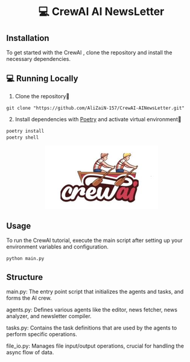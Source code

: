 # <h1 align="center">💻 CrewAI AI NewsLetter </h1>

## Installation
To get started with the CrewAI , clone the repository and install the necessary dependencies.

## 💻 Running Locally

1. Clone the repository📂
```
git clone "https://github.com/AliZaiN-157/CrewAI-AINewsLetter.git" 
```

2. Install dependencies with [Poetry](https://python-poetry.org/) and activate virtual environment🔨

```bash
poetry install
poetry shell
```

<center>
<img src="./crewAI.jpeg" >
</center>


## Usage
To run the CrewAI tutorial, execute the main script after setting up your environment variables and configuration.

``` 
python main.py
```

## Structure
main.py: The entry point script that initializes the agents and tasks, and forms the AI crew.

agents.py: Defines various agents like the editor, news fetcher, news analyzer, and newsletter compiler.

tasks.py: Contains the task definitions that are used by the agents to perform specific operations.

file_io.py: Manages file input/output operations, crucial for handling the async flow of data.

